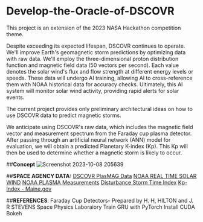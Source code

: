 # Develop-the-Oracle-of-DSCOVR
This project is an extension of the 2023 NASA Hackathon competition theme.

Despite exceeding its expected lifespan, DSCOVR continues to operate. We'll improve Earth's geomagnetic storm predictions by optimizing data with raw data. We'll employ the three-dimensional proton distribution function and magnetic field data (50 vectors per second). Each value denotes the solar wind's flux and flow strength at different energy levels or speeds. These data will undergo AI training, allowing AI to cross-reference them with NOAA historical data for accuracy checks. Ultimately, this AI system will monitor solar wind activity, providing rapid alerts for solar events.

The current project provides only preliminary architectural ideas on how to use DSCOVR data to predict magnetic storms.

We anticipate using DSCOVR's raw data, which includes the magnetic field vector and measurement spectrum from the Faraday cup plasma detector. After passing through an artificial neural network (ANN) model for evaluation, we will obtain a predicted Planetary K-index (Kp). This Kp will then be used to determine whether a magnetic storm is likely to occur.

##**Concept**
![Screenshot 2023-10-08 205639](https://github.com/marumaruchiii/Develop-the-Oracle-of-DSCOVR/assets/89464581/1e9ae7fa-ec24-47fa-8528-6ae064cca05d)


##**SPACE AGENCY DATA:**
[DSCOVR PlasMAG Data](https://www.spaceappschallenge.org/develop-the-oracle-of-dscovr-experimental-data-repository/)
[NOAA REAL TIME SOLAR WIND](https://www.swpc.noaa.gov/products/real-time-solar-wind#)
[NOAA PLASMA Measurements](https://nesdis-prod.s3.amazonaws.com/migrated/dscovr_plasmag_instrument_info_sheet.pdf?_ga=2.101728385.1069921316.1696687224-453793390.1696600630)
[Disturbance Storm Time Index](https://www.ngdc.noaa.gov/stp/geomag/dst.html)
[Kp-Index - Maine.gov](https://www.maine.gov/mema/maine-prepares/preparedness-library/geomagnetic-storms)

##**REFERENCES**:
Faraday Cup Detectors- Prepared by H. H, HILTON and J. R STEVENS Space Physics Laboraiory
Train GRU with PyTorch
Install CUDA
Bokeh







